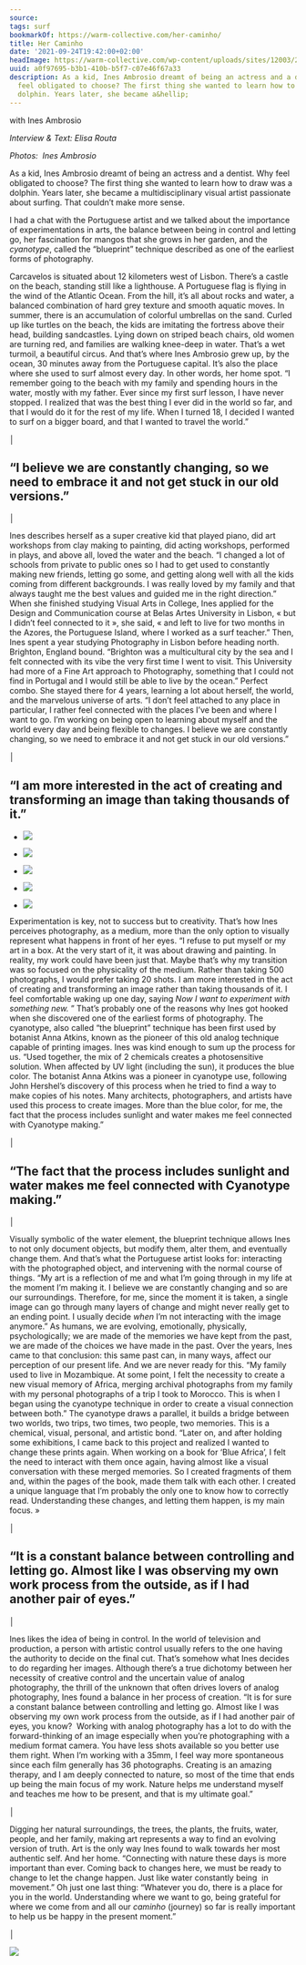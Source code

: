 ```yaml
---
source:
tags: surf
bookmarkOf: https://warm-collective.com/her-caminho/
title: Her Caminho
date: '2021-09-24T19:42:00+02:00'
headImage: https://warm-collective.com/wp-content/uploads/sites/12003/2021/08/inesambrosio.art-44448152_103120537330770_7639272432986118053_n.jpg
uuid: a0f97695-b3b1-410b-b5f7-c07e46f67a33
description: As a kid, Ines Ambrosio dreamt of being an actress and a dentist. Why
  feel obligated to choose? The first thing she wanted to learn how to draw was a
  dolphin. Years later, she became a&hellip;
---
```


with Ines Ambrosio

_Interview & Text: Elisa Routa_

_Photos:  Ines Ambrosio_

As a kid, Ines Ambrosio dreamt of being an actress and a dentist. Why feel obligated to choose? The first thing she wanted to learn how to draw was a dolphin. Years later, she became a multidisciplinary visual artist passionate about surfing. That couldn’t make more sense. 

I had a chat with the Portuguese artist and we talked about the importance of experimentations in arts, the balance between being in control and letting go, her fascination for mangos that she grows in her garden, and the _cyanotype_, called the “blueprint” technique described as one of the earliest forms of photography. 

Carcavelos is situated about 12 kilometers west of Lisbon. There’s a castle on the beach, standing still like a lighthouse. A Portuguese flag is flying in the wind of the Atlantic Ocean. From the hill, it’s all about rocks and water, a balanced combination of hard grey texture and smooth aquatic moves. In summer, there is an accumulation of colorful umbrellas on the sand. Curled up like turtles on the beach, the kids are imitating the fortress above their head, building sandcastles. Lying down on striped beach chairs, old women are turning red, and families are walking knee-deep in water. That’s a wet turmoil, a beautiful circus. And that’s where Ines Ambrosio grew up, by the ocean, 30 minutes away from the Portuguese capital. It’s also the place where she used to surf almost every day. In other words, her home spot. “I remember going to the beach with my family and spending hours in the water, mostly with my father. Ever since my first surf lesson, I have never stopped. I realized that was the best thing I ever did in the world so far, and that I would do it for the rest of my life. When I turned 18, I decided I wanted to surf on a bigger board, and that I wanted to travel the world.”

│

“I believe we are constantly changing, so we need to embrace it and not get stuck in our old versions.”
-------------------------------------------------------------------------------------------------------

│

Ines describes herself as a super creative kid that played piano, did art workshops from clay making to painting, did acting workshops, performed in plays, and above all, loved the water and the beach. “I changed a lot of schools from private to public ones so I had to get used to constantly making new friends, letting go some, and getting along well with all the kids coming from different backgrounds. I was really loved by my family and that always taught me the best values and guided me in the right direction.” When she finished studying Visual Arts in College, Ines applied for the Design and Communication course at Belas Artes University in Lisbon, « but I didn’t feel connected to it », she said, « and left to live for two months in the Azores, the Portuguese Island, where I worked as a surf teacher.” Then, Ines spent a year studying Photography in Lisbon before heading north. Brighton, England bound. “Brighton was a multicultural city by the sea and I felt connected with its vibe the very first time I went to visit. This University had more of a Fine Art approach to Photography, something that I could not find in Portugal and I would still be able to live by the ocean.” Perfect combo. She stayed there for 4 years, learning a lot about herself, the world, and the marvelous universe of arts. “I don’t feel attached to any place in particular, I rather feel connected with the places I’ve been and where I want to go. I’m working on being open to learning about myself and the world every day and being flexible to changes. I believe we are constantly changing, so we need to embrace it and not get stuck in our old versions.”

│

“I am more interested in the act of creating and transforming an image than taking thousands of it.”
----------------------------------------------------------------------------------------------------

*   ![](https://warm-collective.com/wp-content/uploads/sites/12003/2021/08/inesambrosio.art-124648590_1505478399642775_6630904802882613230_n-1.jpg)
    
*   ![](https://warm-collective.com/wp-content/uploads/sites/12003/2021/08/inesambrosio.art-26068604_1834387880185986_1422827089257562112_n.jpg)
    
*   ![](https://warm-collective.com/wp-content/uploads/sites/12003/2021/08/inesambrosio.art-124690971_378163369969011_8815385661772493719_n.jpg)
    
*   ![](https://warm-collective.com/wp-content/uploads/sites/12003/2021/08/inesambrosio.art-44448152_103120537330770_7639272432986118053_n.jpg)
    
*   ![](https://warm-collective.com/wp-content/uploads/sites/12003/2021/08/inesambrosio.art-88898719_1739862302817235_6236198713025680221_n.jpg)
    

Experimentation is key, not to success but to creativity. That’s how Ines perceives photography, as a medium, more than the only option to visually represent what happens in front of her eyes. “I refuse to put myself or my art in a box. At the very start of it, it was about drawing and painting. In reality, my work could have been just that. Maybe that’s why my transition was so focused on the physicality of the medium. Rather than taking 500 photographs, I would prefer taking 20 shots. I am more interested in the act of creating and transforming an image rather than taking thousands of it. I feel comfortable waking up one day, saying _Now I want to experiment with something new._ ” That’s probably one of the reasons why Ines got hooked when she discovered one of the earliest forms of photography. The cyanotype, also called “the blueprint” technique has been first used by botanist Anna Atkins, known as the pioneer of this old analog technique capable of printing images. Ines was kind enough to sum up the process for us. “Used together, the mix of 2 chemicals creates a photosensitive solution. When affected by UV light (including the sun), it produces the blue color. The botanist Anna Atkins was a pioneer in cyanotype use, following John Hershel’s discovery of this process when he tried to find a way to make copies of his notes. Many architects, photographers, and artists have used this process to create images. More than the blue color, for me, the fact that the process includes sunlight and water makes me feel connected with Cyanotype making.” 

│

“The fact that the process includes sunlight and water makes me feel connected with Cyanotype making.”
------------------------------------------------------------------------------------------------------

│

Visually symbolic of the water element, the blueprint technique allows Ines to not only document objects, but modify them, alter them, and eventually change them. And that’s what the Portuguese artist looks for: interacting with the photographed object, and intervening with the normal course of things. “My art is a reflection of me and what I’m going through in my life at the moment I’m making it. I believe we are constantly changing and so are our surroundings. Therefore, for me, since the moment it is taken, a single image can go through many layers of change and might never really get to an ending point. I usually decide _when_ I’m not interacting with the image anymore.” As humans, we are evolving, emotionally, physically, psychologically; we are made of the memories we have kept from the past, we are made of the choices we have made in the past. Over the years, Ines came to that conclusion: this same past can, in many ways, affect our perception of our present life. And we are never ready for this. “My family used to live in Mozambique. At some point, I felt the necessity to create a new visual memory of Africa, merging archival photographs from my family with my personal photographs of a trip I took to Morocco. This is when I began using the cyanotype technique in order to create a visual connection between both.” The cyanotype draws a parallel, it builds a bridge between two worlds, two trips, two times, two people, two memories. This is a chemical, visual, personal, and artistic bond. “Later on, and after holding some exhibitions, I came back to this project and realized I wanted to change these prints again. When working on a book for ‘Blue Africa’, I felt the need to interact with them once again, having almost like a visual conversation with these merged memories. So I created fragments of them and, within the pages of the book, made them talk with each other. I created a unique language that I’m probably the only one to know how to correctly read. Understanding these changes, and letting them happen, is my main focus. »

│

“It is a constant balance between controlling and letting go. Almost like I was observing my own work process from the outside, as if I had another pair of eyes.”
------------------------------------------------------------------------------------------------------------------------------------------------------------------

│

Ines likes the idea of being in control. In the world of television and production, a person with artistic control usually refers to the one having the authority to decide on the final cut. That’s somehow what Ines decides to do regarding her images. Although there’s a true dichotomy between her necessity of creative control and the uncertain value of analog photography, the thrill of the unknown that often drives lovers of analog photography, Ines found a balance in her process of creation. “It is for sure a constant balance between controlling and letting go. Almost like I was observing my own work process from the outside, as if I had another pair of eyes, you know?  Working with analog photography has a lot to do with the forward-thinking of an image especially when you’re photographing with a medium format camera. You have less shots available so you better use them right. When I’m working with a 35mm, I feel way more spontaneous since each film generally has 36 photographs. Creating is an amazing therapy, and I am deeply connected to nature, so most of the time that ends up being the main focus of my work. Nature helps me understand myself and teaches me how to be present, and that is my ultimate goal.” 

│

  
Digging her natural surroundings, the trees, the plants, the fruits, water, people, and her family, making art represents a way to find an evolving version of truth. Art is the only way Ines found to walk towards her most authentic self. And her home. “Connecting with nature these days is more important than ever. Coming back to changes here, we must be ready to change to let the change happen. Just like water constantly being  in movement.” Oh just one last thing: “Whatever you do, there is a place for you in the world. Understanding where we want to go, being grateful for where we come from and all our _caminho_ (journey) so far is really important to help us be happy in the present moment.”

│

![](https://warm-collective.com/wp-content/uploads/sites/12003/2021/09/Screen-Shot-2021-09-24-at-9.45.25-AM-300x59.png)